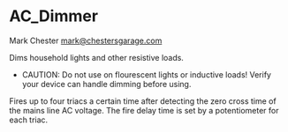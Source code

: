 AC_Dimmer
=========

Mark Chester <mark@chestersgarage.com>
  
Dims household lights and other resistive loads.
  
* CAUTION: Do not use on flourescent lights or inductive loads! Verify your device can handle dimming before using.
  
Fires up to four triacs a certain time after detecting the zero cross time of the mains line AC voltage.  The fire delay time is set by a potentiometer for each triac.
